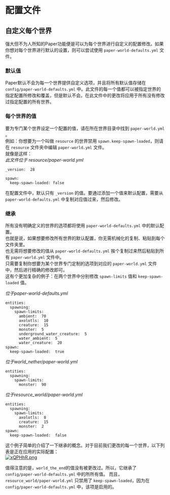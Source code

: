 # 配置文件

## 自定义每个世界
强大但不为人所知的Paper功能便是可以为每个世界进行自定义的配置修改。如果你想对每个世界进行默认的设置，则可以尝试使用 `paper-world-defaults.yml` 文件。  

### 默认值
Paper默认不会为每一个世界提供自定义选项，并且将所有默认值存储在 `config/paper-world-defaults.yml` 中。此文件的每一个值都可以被指定世界的指定配置所修改和覆盖，但是默认不会。在此文件中的更改将应用于所有没有修改过指定配置的所有世界。  

### 每个世界的值
要为专门某个世界设定一个配置的值，请在所在世界目录中找到 `paper-world.yml` 。    
例如：你想要为一个叫做 `resource` 的世界禁用 `spawn.keep-spawn-loaded`，则请在 `resource` 文件夹中编辑 `paper-world.yml` 文件。  
就像是这样：  
*此文件位于 resource/paper-world.yml*  
```
_version:  28

spawn:  
  keep-spawn-loaded: false
```
在配置文件中，默认只有 `_version` 的值。要通过添加一个值来默认配置，需要从 `paper-world-defaults.yml` 中复制对应值过来，然后修改。  

### 继承
所有没有明确定义的世界的选项都将使用 `paper-world-defaults.yml` 中的默认配置。  
也就是说，如果想要修改所有世界的默认配置，你无需机械化的复制、粘贴到每个文件夹里。  
也无需将想要修改的值从 `paper-world-defaults.yml` 挨个复制过来然后粘贴到所有 `paper-world.yml` 文件中。    
只需要复制你想要为某个世界专门定制的选项到对应的 `paper-world.yml` 文件中，然后进行精确的修改即可。    
这有个更加复杂的例子：在两个世界中分别修改 `spawn-limits` 值和 `keep-spawn-loaded` 值。  
  
*位于paper-world-defaults.yml*   
```
entities:  
  spawning:  
    spawn-limits:  
      ambient:  70  
      axolotls:  10  
      creature:  15  
      monster:  5  
      underground_water_creature:  5  
      water_ambient:  5  
      water_creature:  20  
spawn:  
  keep-spawn-loaded:  true
```
*位于world_nether/paper-world.yml*
```
entities:  
  spawning:  
    spawn-limits:  
      monster:  90
```  
*位于resource_world/paper-world.yml*
```
entities:  
  spawning:  
    spawn-limits:  
      axolotls:  8  
      creature:  15  
      monster:  2  
spawn:  
  keep-spawn-loaded:  false
```
这个例子简单的介绍了一下继承的概念。对于目前我们更改的每一个世界，以下列表是正在应用的实际配置：  
[![xQPHhR.png](https://s1.ax1x.com/2022/10/03/xQPHhR.png)](https://imgse.com/i/xQPHhR)
  
值得注意的是，`world_the_end`的值没有被更改过。所以，它继承了 `config/paper-world-defaults.yml` 中的所所有值。
而且，`resource_world/paper-world.yml` 只禁用了 `keep-spawn-loaded`，因为在 `config/paper-world-defaults.yml` 中，该项是启用的。  
